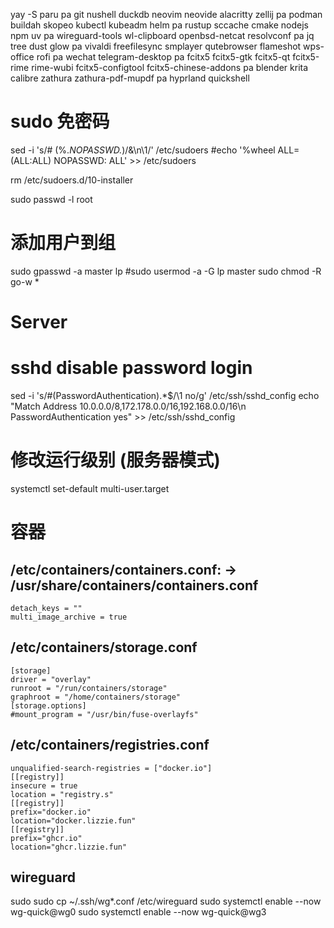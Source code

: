 yay -S paru
pa git nushell duckdb neovim neovide alacritty zellij
pa podman buildah skopeo kubectl kubeadm helm
pa rustup sccache cmake nodejs npm uv
pa wireguard-tools wl-clipboard openbsd-netcat resolvconf
pa jq tree dust glow
pa vivaldi freefilesync smplayer qutebrowser flameshot wps-office rofi
pa wechat telegram-desktop
pa fcitx5 fcitx5-gtk fcitx5-qt fcitx5-rime rime-wubi fcitx5-configtool fcitx5-chinese-addons
pa blender krita calibre zathura zathura-pdf-mupdf
pa hyprland quickshell

# sudo 免密码
sed -i 's/# \(%.*NOPASSWD.*\)/&\n\1/' /etc/sudoers
#echo '%wheel ALL=(ALL:ALL) NOPASSWD: ALL' >> /etc/sudoers

rm /etc/sudoers.d/10-installer

sudo passwd -l root

# 添加用户到组
sudo gpasswd -a master lp
#sudo usermod -a -G lp master
sudo chmod -R go-w *

# Server
# sshd disable password login
sed -i 's/#\(PasswordAuthentication\).*$/\1 no/g' /etc/ssh/sshd_config
echo "Match Address 10.0.0.0/8,172.178.0.0/16,192.168.0.0/16\n    PasswordAuthentication yes" >> /etc/ssh/sshd_config
# 修改运行级别 (服务器模式)
systemctl set-default multi-user.target


# 容器
## /etc/containers/containers.conf: -> /usr/share/containers/containers.conf
    detach_keys = ""
    multi_image_archive = true
## /etc/containers/storage.conf
    [storage]
    driver = "overlay"
    runroot = "/run/containers/storage"
    graphroot = "/home/containers/storage"
    [storage.options]
    #mount_program = "/usr/bin/fuse-overlayfs"
## /etc/containers/registries.conf
    unqualified-search-registries = ["docker.io"]
    [[registry]]
    insecure = true
    location = "registry.s"
    [[registry]]
    prefix="docker.io"
    location="docker.lizzie.fun"
    [[registry]]
    prefix="ghcr.io"
    location="ghcr.lizzie.fun"


## wireguard
sudo sudo cp ~/.ssh/wg*.conf /etc/wireguard
sudo systemctl enable --now wg-quick@wg0
sudo systemctl enable --now wg-quick@wg3
